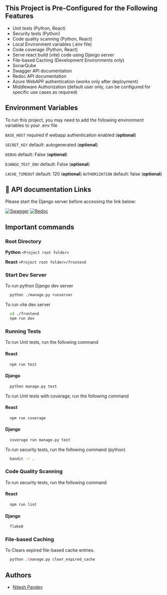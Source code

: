 ## This Project is Pre-Configured for the Following Features 

- Unit tests (Python, React)
- Security tests (Python)
- Code quality scanning (Python, React)
- Local Environment variables (.env file)  
- Code coverage (Python, React)
- Serve react build (vite) code using Django server
- File-based Caching (Development Environments only)
- SonarQube
- Swagger API documentation
- Redoc API documentation
- Azure WebAPP authentication (works only after deployment)
- Middleware Authorization (default user only, can be configured for specific use cases as required)

## Environment Variables

To run this project, you may need to add the following environment variables to your .env file

`BASE_HOST` required if webapp authentication enabled (**optional**) 

`SECRET_KEY` default: autogenerated (**optional**)

`DEBUG` default: False (**optional**)

`DJANGO_TEST_ENV`  default: False (**optional**)

`CACHE_TIMEOUT` default: 120 (**optional**)
`AUTHORIZATION` default: false (**optional**)


## 🔗 API documentation Links
Please start the Django server before accessing the link below:

[![Swagger](https://img.shields.io/badge/Swagger-85ea2d?style=for-the-badge)](http://localhost:8000/swagger)
[![Redoc](https://img.shields.io/badge/Redoc-263238?style=for-the-badge)](http://localhost:8000/redoc)

## Important commands
### Root Directory
**Python**
`<Project root folder>` 

**React**
`<Project root folder>/frontend ` 

### Start Dev Server

To run python Django dev server
```bash
  python ./manage.py runserver
```
To run vite dev server
```bash
  cd ./frontend
  npm run dev
```

### Running Tests

To run Unit tests, run the following command
#### React
```bash
  npm run test
```
#### Django
```bash
  python manage.py test
```
To run Unit tests with coverage, run the following command
#### React
```bash
  npm run coverage
```
#### Django
```bash
  coverage run manage.py test
```

To run security tests, run the following command (python)

```bash
  bandit -r .
```


### Code Quality Scanning 
To run security tests, run the following command
#### React
```bash
  npm run lint
```
#### Django
```bash
  flake8
```

### File-based Caching

To Clears expired file-based cache entries.

```bash
  python .\manage.py clear_expired_cache
```



## Authors

- [Nitesh Pandey](mailto:nitesh.pandey@fractal.ai)

